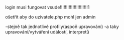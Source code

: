 login musi fungovat vsude!!!!!!!!!!!!!!!!!!!!!!1

ošetřit aby do uzivatele.php mohl jen admin

-stejně tak jednotlivé profily(aspoň upravování)
-a taky upravování/vytváření událostí, interpretů
